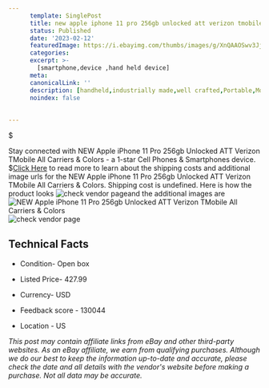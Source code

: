 ```yaml
---
      template: SinglePost
      title: new apple iphone 11 pro 256gb unlocked att verizon tmobile all carriers colors
      status: Published
      date: '2023-02-12'
      featuredImage: https://i.ebayimg.com/thumbs/images/g/XnQAAOSwv3JjUVwS/s-l225.jpg
      categories: 
      excerpt: >-
        [smartphone,device ,hand held device]
      meta:
      canonicalLink: ''
      description: [handheld,industrially made,well crafted,Portable,Mobile,Compact,Convenient,Lightweight,Maneuverable,Man-portable,Miniature,Carriable,Hand-held,Light,Holdable,Transportable,Mobile device,Pocket-sized,On-the-go,Wireless,Cordless,Compact size,Convenient size, smartphone,device ,hand held device]
      noindex: false
      
        
---
```

$

Stay connected with NEW Apple iPhone 11 Pro 256gb Unlocked ATT Verizon TMobile All Carriers & Colors - a 1-star Cell Phones & Smartphones device.
$[Click Here](https://www.ebay.com/itm/394435550838?hash=item5bd630de76%3Ag%3AXnQAAOSwv3JjUVwS&mkevt=1&mkcid=1&mkrid=711-53200-19255-0&campid=%253CePNCampaignId%253E&customid=%253CreferenceId%253E&toolid=10049) to read more to learn about the shipping costs and additional image urls for the NEW Apple iPhone 11 Pro 256gb Unlocked ATT Verizon TMobile All Carriers & Colors. Shipping cost is undefined. Here is how the product looks ![check vendor page](https://i.ebayimg.com/thumbs/images/g/XnQAAOSwv3JjUVwS/s-l225.jpg)and the additional images are![NEW Apple iPhone 11 Pro 256gb Unlocked ATT Verizon TMobile All Carriers & Colors](https://i.ebayimg.com/images/g/XnQAAOSwv3JjUVwS/s-l960.jpg)![check vendor page](https://origin-galleryplus.ebayimg.com/ws/web/394435550838_2_0_1/225x225.jpg,https://origin-galleryplus.ebayimg.com/ws/web/394435550838_3_0_1/225x225.jpg,https://origin-galleryplus.ebayimg.com/ws/web/394435550838_4_0_1/225x225.jpg,https://origin-galleryplus.ebayimg.com/ws/web/394435550838_5_0_1/225x225.jpg)



 ## Technical Facts 



     
      

 - Condition- Open box 


      

 - Listed Price- 427.99 


      

 - Currency- USD 


      

 - Feedback score - 130044 


      

 - Location - US 


      
      

 *_This post may contain affiliate links from eBay and other third-party websites. As an eBay affiliate, we earn from qualifying purchases. Although we do our best to keep the information up-to-date and accurate, please check the date and all details with the vendor's website before making a purchase. Not all data may be accurate._*







